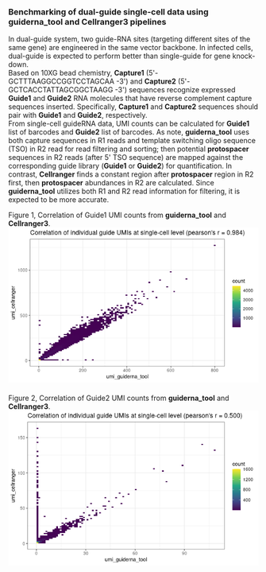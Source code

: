 ### Benchmarking of dual-guide single-cell data using **guiderna_tool** and **Cellranger3** pipelines

In dual-guide system, two guide-RNA sites (targeting different sites of the same gene) are engineered in the same vector backbone. In infected cells, dual-guide is expected to perform better than single-guide for gene knock-down. </br>
Based on 10XG bead chemistry, **Capture1** (5'- GCTTTAAGGCCGGTCCTAGCAA -3') and **Capture2** (5'- GCTCACCTATTAGCGGCTAAGG -3') sequences recognize expressed **Guide1** and **Guide2** RNA molecules that have reverse complement capture sequences inserted. Specifically, **Capture1** and **Capture2** sequences should pair with **Guide1** and **Guide2**, respectively.</br>
From single-cell guideRNA data, UMI counts can be calculated for **Guide1** list of barcodes and **Guide2** list of barcodes. As note, **guiderna_tool** uses both capture sequences in R1 reads and template switching oligo sequence (TSO) in R2 read for read filtering and sorting; then potential **protospacer** sequences in R2 reads (after 5' TSO sequence) are mapped against the corresponding guide library (**Guide1** or **Guide2**) for quantification. In contrast, **Cellranger** finds a constant region after **protospacer** region in R2 first, then **protospacer** abundances in R2 are calculated. Since **guiderna_tool** utilizes both R1 and R2 read information for filtering, it is expected to be more accurate. 

Figure 1, Correlation of Guide1 UMI counts from **guiderna_tool** and **Cellranger3**. </br>
![Figure 1](/benchmarking/figure1.png)
####
####
Figure 2, Correlation of Guide2 UMI counts from **guiderna_tool** and **Cellranger3**. </br>
![Figure 2](/benchmarking/figure2.png)
####
